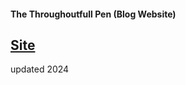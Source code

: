 #### The Throughoutfull Pen (Blog Website)

## [Site](https://thethroughtfulpen.vercel.app)

updated 2024
